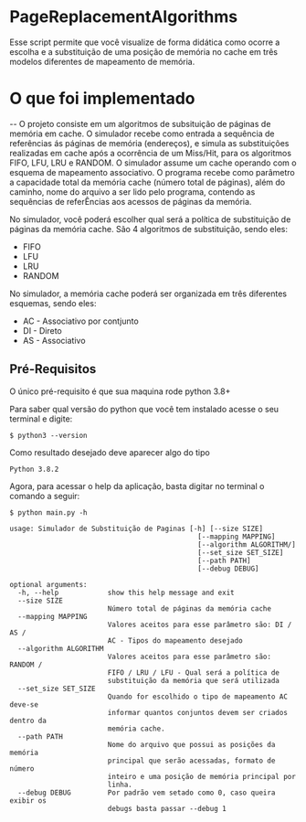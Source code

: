 # PageReplacementAlgorithms

Esse script permite que você visualize de forma didática como ocorre a escolha e a substituição de uma posição de memória no cache em três modelos diferentes de mapeamento de memória.

# O que foi implementado
--
O projeto consiste em um algoritmos de subsituição de páginas de memória em cache. O simulador recebe como entrada a sequência de referências ás páginas de memória (endereços), e simula as substituições realizadas em cache após a ocorrência de um Miss/Hit, para os algoritmos FIFO, LFU, LRU e RANDOM. O simulador assume um cache operando com o esquema de mapeamento associativo. O programa recebe como parâmetro a capacidade total da memória cache (número total de páginas), além do caminho, nome do arquivo a ser lido pelo programa, contendo as sequências de referÊncias aos acessos de páginas da memória.

No simulador, você poderá escolher qual será a política de substituição de páginas da memória cache. 
São 4 algoritmos de substituição, sendo eles:

* FIFO
* LFU
* LRU
* RANDOM

No simulador, a memória cache poderá ser organizada em três diferentes esquemas, sendo eles:

* AC - Associativo por contjunto
* DI - Direto
* AS - Associativo

Pré-Requisitos
--

O único pré-requisito é que sua maquina rode python 3.8+

Para saber qual versão do python que você tem instalado acesse o seu terminal e digite:

```
$ python3 --version
```

Como resultado desejado deve aparecer algo do tipo

```
Python 3.8.2
```

Agora, para acessar o help da aplicação, basta digitar no terminal o comando a seguir:

```
$ python main.py -h
```

```
usage: Simulador de Substituição de Paginas [-h] [--size SIZE]
                                              [--mapping MAPPING]
                                              [--algorithm ALGORITHM/]
                                              [--set_size SET_SIZE]
                                              [--path PATH]
                                              [--debug DEBUG]

optional arguments:
  -h, --help            show this help message and exit
  --size SIZE
                        Número total de páginas da memória cache
  --mapping MAPPING
                        Valores aceitos para esse parâmetro são: DI / AS /
                        AC - Tipos do mapeamento desejado
  --algorithm ALGORITHM
                        Valores aceitos para esse parâmetro são: RANDOM /
                        FIFO / LRU / LFU - Qual será a política de
                        substituição da memória que será utilizada
  --set_size SET_SIZE
                        Quando for escolhido o tipo de mapeamento AC deve-se
                        informar quantos conjuntos devem ser criados dentro da
                        memória cache.
  --path PATH
                        Nome do arquivo que possui as posições da memória
                        principal que serão acessadas, formato de número
                        inteiro e uma posição de memória principal por
                        linha.
  --debug DEBUG         Por padrão vem setado como 0, caso queira exibir os
                        debugs basta passar --debug 1

```
